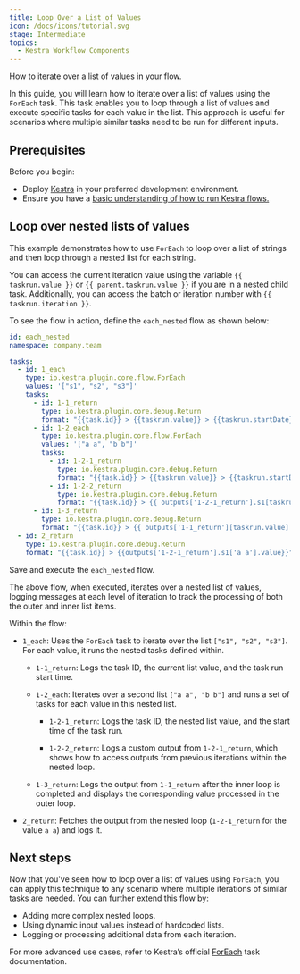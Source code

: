 ```yaml
---
title: Loop Over a List of Values
icon: /docs/icons/tutorial.svg
stage: Intermediate
topics:
  - Kestra Workflow Components
---
```


How to iterate over a list of values in your flow.

In this guide, you will learn how to iterate over a list of values using the `ForEach` task. This task enables you to loop through a list of values and execute specific tasks for each value in the list. This approach is useful for scenarios where multiple similar tasks need to be run for different inputs.

## Prerequisites

Before you begin:

- Deploy [Kestra](../02.installation/index.md) in your preferred development environment.
- Ensure you have a [basic understanding of how to run Kestra flows.](../01.getting-started/03.tutorial.md)
  
## Loop over nested lists of values

This example demonstrates how to use `ForEach` to loop over a list of strings and then loop through a nested list for each string. 

You can access the current iteration value using the variable `{{ taskrun.value }}` or `{{ parent.taskrun.value }}` if you are in a nested child task. Additionally, you can access the batch or iteration number with `{{ taskrun.iteration }}`.

To see the flow in action, define the `each_nested` flow as shown below:

```yaml
id: each_nested
namespace: company.team

tasks:
  - id: 1_each
    type: io.kestra.plugin.core.flow.ForEach
    values: '["s1", "s2", "s3"]'
    tasks:
      - id: 1-1_return
        type: io.kestra.plugin.core.debug.Return
        format: "{{task.id}} > {{taskrun.value}} > {{taskrun.startDate}}"
      - id: 1-2_each
        type: io.kestra.plugin.core.flow.ForEach
        values: '["a a", "b b"]'
        tasks:
          - id: 1-2-1_return
            type: io.kestra.plugin.core.debug.Return
            format: "{{task.id}} > {{taskrun.value}} > {{taskrun.startDate}}"
          - id: 1-2-2_return
            type: io.kestra.plugin.core.debug.Return
            format: "{{task.id}} > {{ outputs['1-2-1_return'].s1[taskrun.value].value }} >> get {{ outputs['1-2-1_return']['s1'][taskrun.value].value }} > {{taskrun.startDate}}"
      - id: 1-3_return
        type: io.kestra.plugin.core.debug.Return
        format: "{{task.id}} > {{ outputs['1-1_return'][taskrun.value].value }} > {{taskrun.startDate}}"
  - id: 2_return
    type: io.kestra.plugin.core.debug.Return
    format: "{{task.id}} > {{outputs['1-2-1_return'].s1['a a'].value}}"
```

Save and execute the `each_nested` flow.

The above flow, when executed, iterates over a nested list of values, logging messages at each level of iteration to track the processing of both the outer and inner list items.

Within the flow:

- `1_each`: Uses the `ForEach` task to iterate over the list `["s1", "s2", "s3"]`. For each value, it runs the nested tasks defined within.
  
  - `1-1_return`: Logs the task ID, the current list value, and the task run start time.
  
  - `1-2_each`: Iterates over a second list `["a a", "b b"]` and runs a set of tasks for each value in this nested list.
    
    - `1-2-1_return`: Logs the task ID, the nested list value, and the start time of the task run.
    
    - `1-2-2_return`: Logs a custom output from `1-2-1_return`, which shows how to access outputs from previous iterations within the nested loop.

  - `1-3_return`: Logs the output from `1-1_return` after the inner loop is completed and displays the corresponding value processed in the outer loop.

- `2_return`: Fetches the output from the nested loop (`1-2-1_return` for the value `a a`) and logs it.


## Next steps

Now that you've seen how to loop over a list of values using `ForEach`, you can apply this technique to any scenario where multiple iterations of similar tasks are needed. You can further extend this flow by:
- Adding more complex nested loops.
- Using dynamic input values instead of hardcoded lists.
- Logging or processing additional data from each iteration.

For more advanced use cases, refer to Kestra’s official [ForEach](/plugins/core/tasks/flow/io.kestra.plugin.core.flow.foreach) task documentation.

